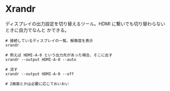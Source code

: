 # Xrandr 

ディスプレイの出力設定を切り替えるツール。HDMI に繋いでも切り替わらないときに自力でなんと
かできる。

```
# 接続しているディスプレイの一覧、解像度を表示
xrandr

# 例えば HDMI-A-0 という出力先があった場合、そこに出す
xrandr --output HDMI-A-0 --auto

# 消す
xrandr --output HDMI-A-0 --off

# 2画面とかは必要に応じておいおい
```

<!-- vim: set tw=90 filetype=markdown : -->

